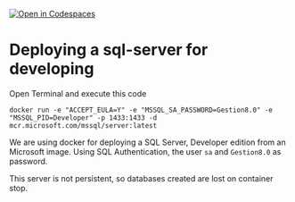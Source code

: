 [![Open in Codespaces](https://classroom.github.com/assets/launch-codespace-2972f46106e565e64193e422d61a12cf1da4916b45550586e14ef0a7c637dd04.svg)](https://classroom.github.com/open-in-codespaces?assignment_repo_id=18025363)
# Deploying a sql-server for developing


Open Terminal and execute this code  
```
docker run -e "ACCEPT_EULA=Y" -e "MSSQL_SA_PASSWORD=Gestion8.0" -e "MSSQL_PID=Developer" -p 1433:1433 -d mcr.microsoft.com/mssql/server:latest
```

We are using docker for deploying a SQL Server, Developer edition from an Microsoft image. Using SQL Authentication, the user ```sa``` and ```Gestion8.0``` as password. 

This server is not persistent, so databases created are lost on container stop.

